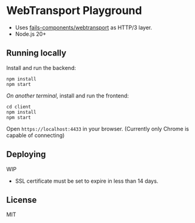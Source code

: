 # WebTransport Playground

- Uses [fails-components/webtransport](https://github.com/fails-components/webtransport) as HTTP/3 layer.
- Node.js 20+

## Running locally

Install and run the backend:

```
npm install
npm start
```

_On another terminal_, install and run the frontend:

```
cd client
npm install
npm start
```

Open `https://localhost:4433` in your browser. (Currently only Chrome is capable of connecting)

## Deploying

WIP

- SSL certificate must be set to expire in less than 14 days.

## License

MIT
